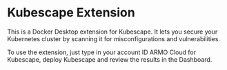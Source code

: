 # Kubescape Extension

This is a Docker Desktop extension for Kubescape.
It lets you secure your Kubernetes cluster by scanning it for misconfigurations and vulnerabilities.

To use the extension, just type in your account ID ARMO Cloud for Kubescape, deploy Kubescape and review the results in the Dashboard.
